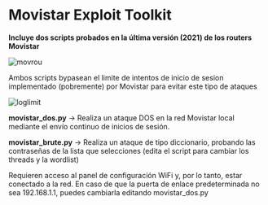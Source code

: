 # Movistar Exploit Toolkit


**Incluye dos scripts probados en la última versión (2021) de los routers Movistar**

  ![movrou](https://user-images.githubusercontent.com/92279236/138614508-9f34fbf0-2649-4d2e-87ed-768bc7f6b929.png)
  

Ambos scripts bypasean el limite de intentos de inicio de sesion implementado (pobremente) por Movistar para evitar este tipo de ataques 

  ![loglimit](https://user-images.githubusercontent.com/92279236/138266890-609b1203-1ef8-4255-b5a0-f63864a42b08.png)

  **movistar_dos.py** -> Realiza un ataque DOS en la red Movistar local mediante el envío continuo de inicios de sesión. 

  **movistar_brute.py** -> Realiza un ataque de tipo diccionario, probando las contraseñas de la lista que selecciones (edita el script para cambiar los threads y la wordlist)


Requieren acceso al panel de configuración WiFi y, por lo tanto, estar conectado a la red. En caso de que la puerta de enlace predeterminada no sea 192.168.1.1, puedes cambiarla editando movistar_dos.py
